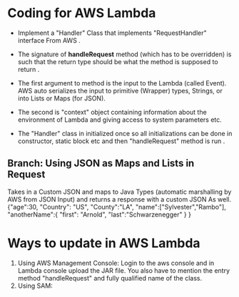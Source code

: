

# Coding for AWS Lambda
*   Implement a "Handler" Class that implements "RequestHandler" interface From AWS . 
*   The signature of **handleRequest** method (which has to be overridden) is such that the return type should be what the method is supposed to return . 
*   The first argument to method is the input to the Lambda (called Event). AWS auto serializes the input to primitive (Wrapper) types, Strings, or into Lists or Maps (for JSON). 
*   The second is "context" object containing information about the environment of Lambda and giving access to system parameters etc. 

*   The "Handler" class in initialized once so all initializations can be done in constructor, static block etc and then "handleRequest" method is run .


## Branch: Using JSON as Maps and Lists in Request
Takes in a Custom JSON   and maps to Java Types (automatic marshalling by AWS from JSON Input) and returns a response with a custom JSON As well.
{"age":30,
    "Country": "US",
    "County":"LA",
    "name":["Sylvester","Rambo"],
    "anotherName":{
        "first": "Arnold",
        "last":"Schwarzenegger"
    }
}


# Ways to update in AWS Lambda

1.  Using AWS Management Console:
	  Login to the aws console and in Lambda console upload the JAR file. You also have to mention the entry method "handleRequest" and fully qualified name of the class.  
2.  Using SAM:

